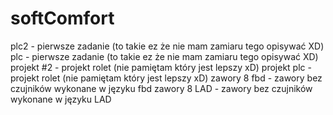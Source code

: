 # softComfort
plc2 - pierwsze zadanie (to takie ez że nie mam zamiaru tego opisywać XD)
plc - pierwsze zadanie (to takie ez że nie mam zamiaru tego opisywać XD)
projekt #2 - projekt rolet (nie pamiętam który jest lepszy xD)
projekt plc - projekt rolet (nie pamiętam który jest lepszy xD)
zawory 8 fbd - zawory bez czujników wykonane w języku fbd
zawory 8 LAD - zawory bez czujników wykonane w języku LAD
